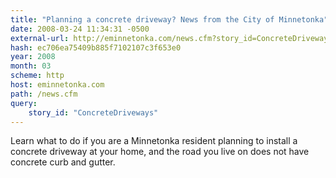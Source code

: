 ```yaml
---
title: "Planning a concrete driveway? News from the City of Minnetonka"
date: 2008-03-24 11:34:31 -0500
external-url: http://eminnetonka.com/news.cfm?story_id=ConcreteDriveways
hash: ec706ea75409b885f7102107c3f653e0
year: 2008
month: 03
scheme: http
host: eminnetonka.com
path: /news.cfm
query:
    story_id: "ConcreteDriveways"
---
```


Learn what to do if you are a Minnetonka resident planning to install a concrete driveway at your home, and the road you live on does not have concrete curb and gutter.

